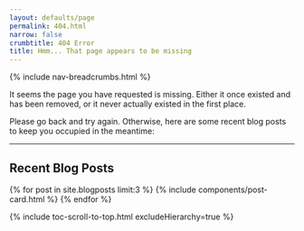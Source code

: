 ```yaml
---
layout: defaults/page
permalink: 404.html
narrow: false
crumbtitle: 404 Error
title: Hmm... That page appears to be missing
---
```


{% include nav-breadcrumbs.html %}
          
It seems the page you have requested is missing. Either it once existed and has been removed, or it never actually existed in the first place.

Please go back and try again. Otherwise, here are some recent blog posts to keep you occupied in the meantime:

<hr>

## Recent Blog Posts
{% for post in site.blogposts limit:3 %}
{% include components/post-card.html %}
{% endfor %}

{% include toc-scroll-to-top.html excludeHierarchy=true %}
